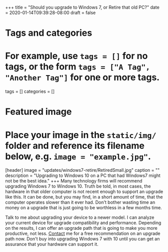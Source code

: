 +++
title = "Should you upgrade to Windows 7, or Retire that old PC?"
date = 2020-01-14T09:39:28-08:00
draft = false

# Tags and categories
# For example, use `tags = []` for no tags, or the form `tags = ["A Tag", "Another Tag"]` for one or more tags.
tags = []
categories = []

# Featured image
# Place your image in the `static/img/` folder and reference its filename below, e.g. `image = "example.jpg"`.
[header]
image = "updates/windows7-retire/RetiredSmall.jpg"
caption = ""
description = "Upgrading to Windows 10 on a PC that had Windows7 might not be the best idea."
+++
Many technology firms will recommend upgrading Windows 7 to Windows 10. Truth be told, in most cases, the hardware in that older computer is not recent enough to support an upgrade like this. It can be done, but you may find, in a short amount of time, that the computer operates slower than it ever had. Don't bother wasting time an money on a upgrade that is just going to be worthless in a few months time. 

Talk to me about upgrading your device to a newer model. I can analyze your current device for upgrade compatibility and performance. Depending on the results, I can offer an upgrade path that is going to make you more productive, not less. [Contact](/#contact) me for a free recommendation on an upgrade path now. Don't buy into upgrading Windows 7 with 10 until you can get an assurance that your hardware can support it.